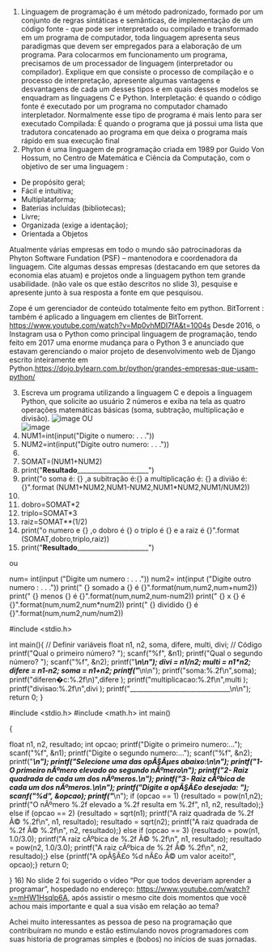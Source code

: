 1) Linguagem de programação é um método padronizado, formado por um conjunto de regras sintáticas e semânticas, de implementação de um código fonte - que pode ser interpretado ou compilado e transformado em um programa de computador, toda linguagem apresenta seus paradigmas que devem ser empregados para a elaboração de um programa.
Para colocarmos em funcionamento um programa, precisamos de um processador de linguagem (interpretador ou compilador).
Explique em que consiste o processo de compilação e o processo de interpretação, apresente algumas vantagens e desvantagens de cada um desses tipos e em quais desses modelos se enquadram as linguagens C e Python.
Interpletação: é quando o código fonte é executado por um programa no computador chamado interpletador. Normalmente esse tipo de programa é mais lento para ser executado
Compilada: É quando o programa que já possui uma lista que tradutora concatenado ao programa em que deixa o programa mais rápido em sua execução final
2) Phyton é uma linguagem de programação criada em 1989 por Guido Von Hossum, no Centro de Matemática e Ciência da Computação, com o objetivo de ser uma linguagem :

- De propósito geral;
- Fácil e intuitiva;
- Multiplataforma;
- Baterias incluídas (bibliotecas);
- Livre;
- Organizada (exige a identação);
- Orientada a Objetos

Atualmente várias empresas em todo o mundo são patrocinadoras da Phyton Software Fundation (PSF) – mantenodora e coordenadora da linguagem. Cite algumas dessas empresas (destacando em que setores da economia elas atuam) e projetos onde a linguagem python tem grande usabilidade. (não vale os que estão descritos no slide 3), pesquise e apresente junto à sua resposta a fonte em que pesquisou.

Zope é um gerenciador de conteúdo totalmente feito em python.
BitTorrent : também é aplicado a linguagem em clientes de BitTorrent. https://www.youtube.com/watch?v=Mp0vhMDI7fA&t=1004s
Desde 2016, o Instagram usa o Python como principal linguagem de programação, tendo feito em 2017 uma enorme mudança para o Python 3 e anunciado que estavam gerenciando o maior projeto de desenvolvimento web de Django escrito inteiramente em Python.https://dojo.bylearn.com.br/python/grandes-empresas-que-usam-python/


3) Escreva um programa utilizando a linguagem C e depois a linguagem Python, que solicite ao usuário 2 números e exiba na tela as quatro operações matemáticas básicas (soma, subtração, multiplicação e divisão).
![image](https://user-images.githubusercontent.com/61218420/95472453-71263200-0959-11eb-9f04-5c2937e4dcf8.png)
OU<br>
![image](https://user-images.githubusercontent.com/61218420/95472644-aaf73880-0959-11eb-8707-fa9e8b247524.png)
4) NUM1=int(input("Digite o numero: . . ."))
5) NUM2=int(input("Digite outro numero: . . ."))
6)
7) SOMAT=(NUM1+NUM2)
8) print("__________________________Resultado________________________________________________")
9) print("o soma é: {} ,a subitração é:{} a multiplicação é: {} a divião é: {}".format (NUM1+NUM2,NUM1-NUM2,NUM1*NUM2,NUM1/NUM2))
10)
11) dobro=SOMAT*2
12) triplo=SOMAT*3
13) raiz=SOMAT**(1/2)
14) print("o numero e {} ,o dobro é {} o triplo é {} e a raiz é {}".format (SOMAT,dobro,triplo,raiz))
15) print("__________________________Resultado________________________________________________")

ou

num= int(input ("Digite um numero : . . .")) 
num2= int(input ("Digite outro numero : . . ."))
print(" {} somado a {} é {}".format(num,num2,num+num2))
print(" {} menos {} é {}".format(num,num2,num-num2))
print(" {} x {} é {}".format(num,num2,num*num2))
print(" {} dividido {} é {}".format(num,num2,num/num2))



#include <stdio.h>

int main(){
// Definir variáveis
float n1, n2, soma, difere, multi, divi;
// Código
printf("Qual o primeiro número? ");
scanf("%f", &n1);
printf("Qual o segundo número? ");
scanf("%f", &n2);
printf("_______________________________\n\n");
divi = n1/n2;
multi = n1*n2;
difere = n1-n2;
soma = n1+n2;
printf("_______________________________\n\n");
printf("soma:%.2f\n",soma);
printf("diferen�c:%.2f\n)",difere );
printf("multiplicacao:%.2f\n",multi );
printf("divisao:%.2f\n",divi );
printf("_______________________________\n\n");
return 0;
}

#include <stdio.h>
#include <math.h>
int main()

{

float n1, n2, resultado;
int opcao;
printf("Digite o primeiro numero:...");
scanf("%f", &n1);
printf("Digite o segundo numero:...");
scanf("%f", &n2);
printf("_______________________________\n");
printf("Selecione uma das opÃ§Ãµes abaixo:\n\n");
printf("1- O primeiro nÃºmero elevado ao segundo nÃºmero\n");
printf("2- Raiz quadrada de cada um dos nÃºmeros.\n");
printf("3- Raiz cÃºbica de cada um dos nÃºmeros.\n\n");
printf("Digite a opÃ§Ã£o desejada: ");
scanf("%d", &opcao);
printf("_______________________________\n");
if (opcao == 1)
{resultado = pow(n1,n2);
printf("O nÃºmero %.2f elevado a %.2f resulta em %.2f", n1, n2, resultado);}
else if (opcao == 2)
{resultado = sqrt(n1);
printf("A raiz quadrada de %.2f Ã© %.2f\n", n1, resultado);
resultado = sqrt(n2);
printf("A raiz quadrada de %.2f Ã© %.2f\n", n2, resultado);}
else if (opcao == 3)
{resultado = pow(n1, 1.0/3.0);
printf("A raiz cÃºbica de %.2f Ã© %.2f\n", n1, resultado);
resultado = pow(n2, 1.0/3.0);
printf("A raiz cÃºbica de %.2f Ã© %.2f\n", n2, resultado);}
else
{printf("A opÃ§Ã£o %d nÃ£o Ã© um valor aceito!", opcao);}
return 0;

}
16) No slide 2 foi sugerido o vídeo “Por que todos deveriam aprender a programar”, hospedado no endereço: https://www.youtube.com/watch?v=mHW1Hsqlp6A, após assistir o mesmo cite dois momentos que você achou mais importante e qual a sua visão em relação ao tema?

Achei muito interessantes as pessoa de peso na programação que contribuíram no mundo e estão estimulando novos programadores com suas historia de programas simples e (bobos) no inícios de suas jornadas.
